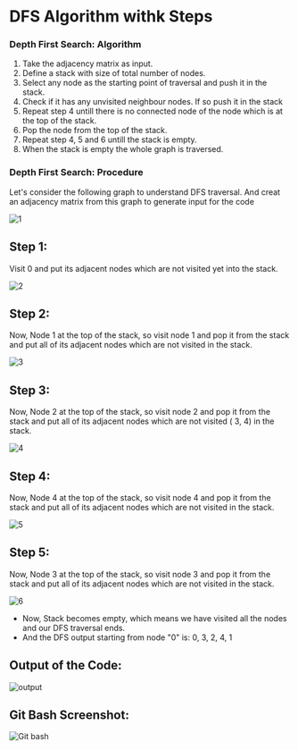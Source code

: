 # DFS Algorithm withk Steps 

### Depth First Search: Algorithm
<ol>
  <li>Take the adjacency matrix as input.</li>
  <li>Define a stack with size of total number of nodes.</li>
  <li>Select any node as the starting point of traversal and push it in the stack.</li>
  <li>Check if it has any unvisited neighbour nodes. If so push it in the stack</li>
  <li>Repeat step 4 untill there is no connected node of the node which is at the top of the stack.</li>
  <li>Pop the node from the top of the stack.</li>
  <li>Repeat step 4, 5 and 6 untill the stack is empty.</li>
  <li>When the stack is empty the whole graph is traversed.</li>
</ol>

### Depth First Search: Procedure

Let's consider the following graph to understand DFS traversal. And creat an adjacency matrix from this graph to generate input for the code

![1](https://github.com/Sabbir-Aahmed/Assignment-DFS-/assets/106438748/80f54d34-613d-47d4-bd7d-6aafa87c5b11)


## Step 1:
Visit 0 and put its adjacent nodes which are not visited yet into the stack.


![2](https://github.com/Sabbir-Aahmed/Assignment-DFS-/assets/106438748/52276cfd-04a6-42c4-a6ac-25ea300a6b40)

## Step 2:

Now, Node 1 at the top of the stack, so visit node 1 and pop it from the stack and put all of its adjacent nodes which are not visited in the stack.


![3](https://github.com/Sabbir-Aahmed/Assignment-DFS-/assets/106438748/9373aebb-93af-45d6-be91-051ffa747ad3)

## Step 3:

Now, Node 2 at the top of the stack, so visit node 2 and pop it from the stack and put all of its adjacent nodes which are not visited ( 3, 4) in the stack.

![4](https://github.com/Sabbir-Aahmed/Assignment-DFS-/assets/106438748/fd53e84a-8450-40f3-a504-21157ba71716)

## Step 4:

Now, Node 4 at the top of the stack, so visit node 4 and pop it from the stack and put all of its adjacent nodes which are not visited in the stack.

![5](https://github.com/Sabbir-Aahmed/Assignment-DFS-/assets/106438748/0fec7282-5614-4727-bdf0-62579ed2a999)

## Step 5:

Now, Node 3 at the top of the stack, so visit node 3 and pop it from the stack and put all of its adjacent nodes which are not visited in the stack.

![6](https://github.com/Sabbir-Aahmed/Assignment-DFS-/assets/106438748/a98d8db4-a205-4e49-8710-6a3f719d32a2)

<ul>
  <li>Now, Stack becomes empty, which means we have visited all the nodes and our DFS traversal ends.</li>
  <li>And the DFS output starting from node "0" is: 0, 3, 2, 4, 1</li>
</ul>

## Output of the Code:

![output](https://github.com/Sabbir-Aahmed/Assignment-DFS-/assets/106438748/26f4174b-5b78-41c5-b443-629d588cc58a)

## Git Bash Screenshot:

![Git bash](https://github.com/Sabbir-Aahmed/Assignment-DFS-/assets/106438748/95584f80-471c-475a-882e-cf43f8b7be76)
